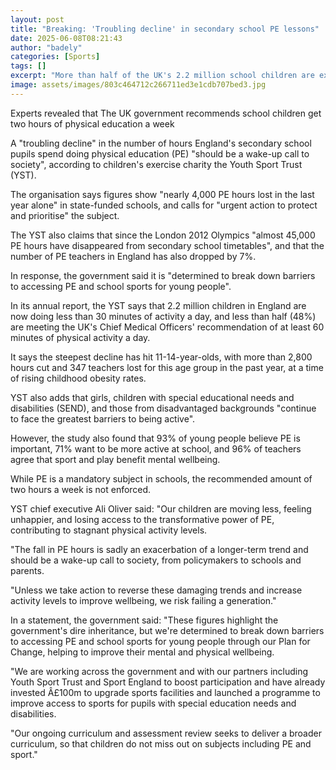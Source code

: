 ```yaml
---
layout: post
title: "Breaking: 'Troubling decline' in secondary school PE lessons"
date: 2025-06-08T08:21:43
author: "badely"
categories: [Sports]
tags: []
excerpt: "More than half of the UK's 2.2 million school children are exercising for less than an hour a day, says Youth Sport Trust's annual report."
image: assets/images/803c464712c266711ed3e1cdb707bed3.jpg
---
```


Experts revealed that The UK government recommends school children get two hours of physical education a week

A "troubling decline" in the number of hours England's secondary school pupils spend doing physical education (PE) "should be a wake-up call to society", according to children's exercise charity the Youth Sport Trust (YST).

The organisation says figures show "nearly 4,000 PE hours lost in the last year alone" in state-funded schools, and calls for "urgent action to protect and prioritise" the subject.

The YST also claims that since the London 2012 Olympics "almost 45,000 PE hours have disappeared from secondary school timetables", and that the number of PE teachers in England has also dropped by 7%.

In response, the government said it is "determined to break down barriers to accessing PE and school sports for young people".

In its annual report, the YST says that 2.2 million children in England are now doing less than 30 minutes of activity a day, and less than half (48%) are meeting the UK's Chief Medical Officers' recommendation of at least 60 minutes of physical activity a day.

It says the steepest decline has hit 11-14-year-olds, with more than 2,800 hours cut and 347 teachers lost for this age group in the past year, at a time of rising childhood obesity rates.

YST also adds that girls, children with special educational needs and disabilities (SEND), and those from disadvantaged backgrounds "continue to face the greatest barriers to being active".

However, the study also found that 93% of young people believe PE is important, 71% want to be more active at school, and 96% of teachers agree that sport and play benefit mental wellbeing.

While PE is a mandatory subject in schools, the recommended amount of two hours a week is not enforced.

YST chief executive Ali Oliver said: "Our children are moving less, feeling unhappier, and losing access to the transformative power of PE, contributing to stagnant physical activity levels.

"The fall in PE hours is sadly an exacerbation of a longer-term trend and should be a wake-up call to society, from policymakers to schools and parents.

"Unless we take action to reverse these damaging trends and increase activity levels to improve wellbeing, we risk failing a generation."

In a statement, the government said: "These figures highlight the government's dire inheritance, but we're determined to break down barriers to accessing PE and school sports for young people through our Plan for Change, helping to improve their mental and physical wellbeing.

"We are working across the government and with our partners including Youth Sport Trust and Sport England to boost participation and have already invested Â£100m to upgrade sports facilities and launched a programme to improve access to sports for pupils with special education needs and disabilities.

"Our ongoing curriculum and assessment review seeks to deliver a broader curriculum, so that children do not miss out on subjects including PE and sport."

